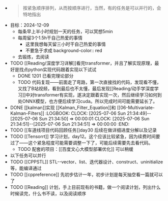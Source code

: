 - > 按紧急顺序排列，从而按顺序进行，当然，有的任务是可以并行的，会特地指出
- 目标：2024-12-09
	- 每条早上半小时规划一天的任务，可以冥想5min
	- 每周留3个1.5h干自己热爱的事情
		- 这里我想每天留三小时干自己热爱的事情
		- 不要急于求成
		  background-color:: red
	- 去锻炼，去阅读
- TODO [[Reading/深度学习详解]]看完transformer，并且了解实现原理，最好是找点python实现代码跟着实现以下试试
	- DONE 1201 已看完理论部分
	- TODO 代码复现——前面走了弯路，第一次直接找的代码，发现看不懂，又找了B站视频，看到最后也不太懂，最后发现[[Reading/动手学深度学习]]中对transformer有实现，遂决定跟着实现一次，然后继续学习如何到处ONNX模型，也方便后续学习cuda。所以完成时间可能需要延长了。
- DONE [[kalman]]实现 [[Kalman_Filter_Equation]]和 [[06-Multivariate-Kalman-Filters]]
  :LOGBOOK:
  CLOCK: [2025-07-06 Sun 21:34:49]--[2025-07-06 Sun 21:34:50] =>  00:00:01
  CLOCK: [2025-07-06 Sun 21:34:51]--[2025-07-06 Sun 21:34:51] =>  00:00:00
  :END:
- TODO [[车道线项目代码回顾任务]]day30 后续在做详细进度分解以及记录
- TODO [[Tensorrt]] 学习计划，day12。这个应该比较紧急，因为续费时间要过了——这个紧急程度可能需要调整一下了，可能后续需要先去看代码。
	- TODO 配套的项目：[[百度文心大模型部署优化]] 可以稍缓
- 以下任务可以并行
- TODO [[CPPSTL]] STL--vector、list、迭代器设计、construct、uninitialize等，能编译通过
- TODO [[cppreference]] 先初步估计一年，初步计划是每天抽空看一篇就可以了
- TODO [[Reading]] 计划，手上目前现有的书籍，做一个阅读计划，列出什么时候读完，什么书不读，以及阅读顺序